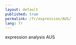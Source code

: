 ```yaml
---
layout: default
published: true
permalink: /fr/expression/AUS/
lang: fr
---
```


expression analysis AUS
